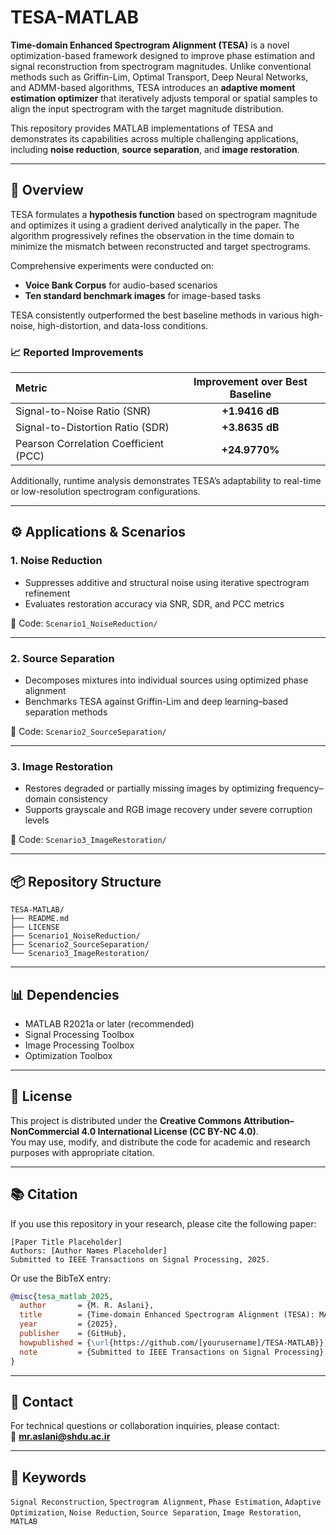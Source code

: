 # TESA-MATLAB

**Time-domain Enhanced Spectrogram Alignment (TESA)** is a novel optimization-based framework designed to improve phase estimation and signal reconstruction from spectrogram magnitudes. Unlike conventional methods such as Griffin-Lim, Optimal Transport, Deep Neural Networks, and ADMM-based algorithms, TESA introduces an **adaptive moment estimation optimizer** that iteratively adjusts temporal or spatial samples to align the input spectrogram with the target magnitude distribution.

This repository provides MATLAB implementations of TESA and demonstrates its capabilities across multiple challenging applications, including **noise reduction**, **source separation**, and **image restoration**.

---

## 🔬 Overview

TESA formulates a **hypothesis function** based on spectrogram magnitude and optimizes it using a gradient derived analytically in the paper. The algorithm progressively refines the observation in the time domain to minimize the mismatch between reconstructed and target spectrograms.

Comprehensive experiments were conducted on:
- **Voice Bank Corpus** for audio-based scenarios  
- **Ten standard benchmark images** for image-based tasks  

TESA consistently outperformed the best baseline methods in various high-noise, high-distortion, and data-loss conditions.

### 📈 Reported Improvements

| Metric | Improvement over Best Baseline |
|:--------|:------------------------------:|
| Signal-to-Noise Ratio (SNR) | **+1.9416 dB** |
| Signal-to-Distortion Ratio (SDR) | **+3.8635 dB** |
| Pearson Correlation Coefficient (PCC) | **+24.9770%** |

Additionally, runtime analysis demonstrates TESA’s adaptability to real-time or low-resolution spectrogram configurations.

---

## ⚙️ Applications & Scenarios

### 1. Noise Reduction
- Suppresses additive and structural noise using iterative spectrogram refinement  
- Evaluates restoration accuracy via SNR, SDR, and PCC metrics  

📁 Code: `Scenario1_NoiseReduction/`

---

### 2. Source Separation
- Decomposes mixtures into individual sources using optimized phase alignment  
- Benchmarks TESA against Griffin-Lim and deep learning–based separation methods  

📁 Code: `Scenario2_SourceSeparation/`

---

### 3. Image Restoration
- Restores degraded or partially missing images by optimizing frequency–domain consistency  
- Supports grayscale and RGB image recovery under severe corruption levels  

📁 Code: `Scenario3_ImageRestoration/`

---

## 📦 Repository Structure

```
TESA-MATLAB/
├── README.md
├── LICENSE
├── Scenario1_NoiseReduction/
├── Scenario2_SourceSeparation/
└── Scenario3_ImageRestoration/
```

---

## 📊 Dependencies

- MATLAB R2021a or later (recommended)
- Signal Processing Toolbox
- Image Processing Toolbox
- Optimization Toolbox

---

## 📄 License

This project is distributed under the **Creative Commons Attribution–NonCommercial 4.0 International License (CC BY-NC 4.0)**.  
You may use, modify, and distribute the code for academic and research purposes with appropriate citation.

---

## 📚 Citation

If you use this repository in your research, please cite the following paper:

```
[Paper Title Placeholder]
Authors: [Author Names Placeholder]
Submitted to IEEE Transactions on Signal Processing, 2025.
```

Or use the BibTeX entry:

```bibtex
@misc{tesa_matlab_2025,
  author       = {M. R. Aslani},
  title        = {Time-domain Enhanced Spectrogram Alignment (TESA): MATLAB Implementation},
  year         = {2025},
  publisher    = {GitHub},
  howpublished = {\url{https://github.com/[yourusername]/TESA-MATLAB}},
  note         = {Submitted to IEEE Transactions on Signal Processing}
}
```

---

## 🔗 Contact

For technical questions or collaboration inquiries, please contact:  
📧 **mr.aslani@shdu.ac.ir**

---

## 🧠 Keywords
`Signal Reconstruction`, `Spectrogram Alignment`, `Phase Estimation`, `Adaptive Optimization`, `Noise Reduction`, `Source Separation`, `Image Restoration`, `MATLAB`
